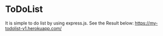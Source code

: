 # ToDoList
It is simple to do list by using express.js. 
See the Result below:
https://my-todolist-v1.herokuapp.com/

